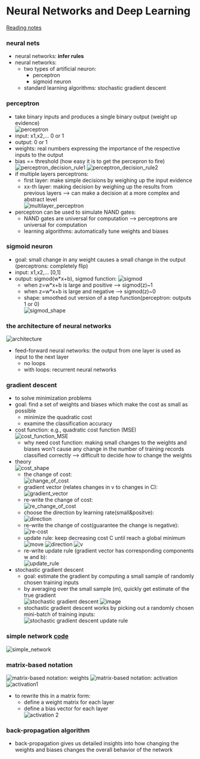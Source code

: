 # Neural Networks and Deep Learning

[Reading notes](http://neuralnetworksanddeeplearning.com/)

### neural nets
- neural networks: __infer rules__  
- neural networks:  
    + two types of artificial neuron:  
        * perceptron  
        * sigmoid neuron  
    + standard learning algorithms: stochastic gradient descent  


    
### perceptron  
- take binary inputs and produces a single binary output (weight up evidence)  
![perceptron](https://cloud.githubusercontent.com/assets/5633774/23443637/6525c374-fded-11e6-9d5a-fbcf13695528.png)  
- input: x1,x2,... 0 or 1  
- output: 0 or 1  
- weights: real numbers expressing the importance of the respective inputs to the output 
- bias == threshold (how easy it is to get the percepron to fire)  
![perceptron_decision_rule1](https://cloud.githubusercontent.com/assets/5633774/23443684/bf192290-fded-11e6-96e8-b9447df47c5f.png)
![perceptron_decision_rule2](https://cloud.githubusercontent.com/assets/5633774/23444169/975eff4c-fdf0-11e6-9b79-a0ca3c3762d7.png)
- if multiple layers perceptrons:
    + first layer: make simple decisions by weighing up the input evidence  
    + xx-th layer: making decision by weighing up the results from previous layers --> can make a decision at a more complex and abstract level      
    ![multilayer_perceptron](https://cloud.githubusercontent.com/assets/5633774/23444026/d0d7fa68-fdef-11e6-9876-b13e302ef278.png)  
- perceptron can be used to simulate NAND gates:  
    + NAND gates are universal for computation --> perceptrons are universal for computation   
    + learning algorithms: automatically tune weights and biases  




### sigmoid neuron  
- goal: small change in any weight causes a small change in the output (perceptrons: completely flip)  
- input:  x1,x2,... [0,1]  
- output: sigmod(w*x+b), sigmod function: ![sigmod](https://cloud.githubusercontent.com/assets/5633774/23445040/e257fe04-fdf5-11e6-9a05-91d96e2f39ba.png)  
    + when z=w*x+b is large and positive --> sigmod(z)~1  
    + when z=w*x+b is large and negative --> sigmod(z)~0  
    + shape: smoothed out version of a step function(perceptron: outputs 1 or 0)  
    ![sigmod_shape](https://cloud.githubusercontent.com/assets/5633774/23445127/67cff6cc-fdf6-11e6-895f-3f63c159ff70.png)  
    
    
### the architecture of neural networks 
![architecture](https://cloud.githubusercontent.com/assets/5633774/23445436/8e116544-fdf8-11e6-99d4-4753a7ce3f55.png)  
- feed-forward neural networks: the output from one layer is used as input to the next layer  
    + no loops  
    + with loops: recurrent neural networks  

    


### gradient descent  
- to solve minimization problems  
- goal: find a set of weights and biases which make the cost as small as possible  
    + minimize the quadratic cost  
    + examine the classification accuracy  
- cost function: e.g., quadratic cost function (MSE)  
![cost_function_MSE](https://cloud.githubusercontent.com/assets/5633774/23446057/4c070b36-fdfd-11e6-9fd5-1abb980ad900.png)  
    + why need cost function: making small changes to the weights and biases won't cause any change in the number of training records classified correctly --> difficult to decide how to change the weights  
- theory  
    ![cost_shape](https://cloud.githubusercontent.com/assets/5633774/23446487/2caf56d6-fe01-11e6-94aa-465026ad9f9d.png)  
    + the change of cost:  
    ![change_of_cost](https://cloud.githubusercontent.com/assets/5633774/23446492/35867de8-fe01-11e6-92c7-2595a58cd25d.png)  
    + gradient vector (relates changes in v to changes in C):  
    ![gradient_vector](https://cloud.githubusercontent.com/assets/5633774/23446507/5d1c25f6-fe01-11e6-9fd8-5137e903b67b.png)  
    + re-write the change of cost:  
    ![re_change_of_cost](https://cloud.githubusercontent.com/assets/5633774/23446528/84c98cb0-fe01-11e6-92b1-6748af073c53.png)  
    + choose the direction by learning rate(small&positve):  
    ![direction](https://cloud.githubusercontent.com/assets/5633774/23446565/d8519864-fe01-11e6-9525-ef4f67e18666.png)  
    + re-write the change of cost(guarantee the change is negative):  
    ![re-cost](https://cloud.githubusercontent.com/assets/5633774/23446589/0b8b6e3a-fe02-11e6-834d-508369477abc.png)  
    + update rule: keep decreasing cost C until reach a global minimum  
    ![move](https://cloud.githubusercontent.com/assets/5633774/23446860/f3363d54-fe03-11e6-9b1d-85b6f0d13306.png)
    ![direction](https://cloud.githubusercontent.com/assets/5633774/23446565/d8519864-fe01-11e6-9525-ef4f67e18666.png)
    ![v](https://cloud.githubusercontent.com/assets/5633774/23446887/2d50d36e-fe04-11e6-848e-10674e6b9099.png)  
    + re-write update rule (gradient vector has corresponding components w and b):  
    ![update_rule](https://cloud.githubusercontent.com/assets/5633774/23447093/c4b426ce-fe05-11e6-9fdc-424ba87a2c03.png)  
- stochastic gradient descent  
    + goal: estimate the gradient by computing a small sample of randomly chosen training inputs  
    + by averaging over the small sample (m), quickly get estimate of the true gradient  
    ![stochastic gradient descent ](https://cloud.githubusercontent.com/assets/5633774/23447243/ccd981cc-fe06-11e6-96e4-71432ea91c5a.png)  ![image](https://cloud.githubusercontent.com/assets/5633774/23447251/db0524a4-fe06-11e6-9260-a83f68ad9f00.png)  
    + stochastic gradient descent works by picking out a randomly chosen mini-batch of training inputs:  
    ![stochastic gradient descent update rule](https://cloud.githubusercontent.com/assets/5633774/23447280/1d25093a-fe07-11e6-9918-7bce555ccd53.png)  
    
    
### simple network [code](https://github.com/rarezhang/neural_networks_deep_learning/blob/master/neural_networks_and_deep_learning/Network.py) 
![simple_network](https://cloud.githubusercontent.com/assets/5633774/23445679/69e65dda-fdfa-11e6-9c86-d4e437970f1c.png)    

    
### matrix-based notation
![matrix-based notation: weights](https://cloud.githubusercontent.com/assets/5633774/24052436/b899a2de-0af2-11e7-981e-fa71b8794e55.png)
![matrix-based notation: activation](https://cloud.githubusercontent.com/assets/5633774/24052472/dadf6ce8-0af2-11e7-9c1f-fd80479f1d23.png)  
![activation1](https://cloud.githubusercontent.com/assets/5633774/24052517/f8ac57e0-0af2-11e7-876b-c97f58b398bb.png)  
- to rewrite this in a matrix form:  
    + define a weight matrix for each layer  
    + define a bias vector for each layer  
![activation 2](https://cloud.githubusercontent.com/assets/5633774/24052557/249f682e-0af3-11e7-8b43-c3a18ae0bb52.png)  


 
### back-propagation algorithm  
- back-propagation gives us detailed insights into how changing the weights and biases changes the overall behavior of the network 

    
    
    



